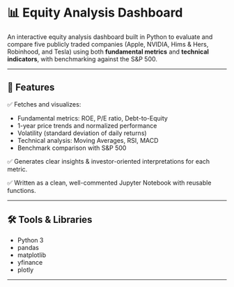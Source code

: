 # 📊 Equity Analysis Dashboard

An interactive equity analysis dashboard built in Python to evaluate and compare five publicly traded companies (Apple, NVIDIA, Hims & Hers, Robinhood, and Tesla) using both **fundamental metrics** and **technical indicators**, with benchmarking against the S&P 500.

---

## 📌 Features
✅ Fetches and visualizes:
- Fundamental metrics: ROE, P/E ratio, Debt-to-Equity  
- 1-year price trends and normalized performance  
- Volatility (standard deviation of daily returns)  
- Technical analysis: Moving Averages, RSI, MACD  
- Benchmark comparison with S&P 500

✅ Generates clear insights & investor-oriented interpretations for each metric.

✅ Written as a clean, well-commented Jupyter Notebook with reusable functions.

---

## 🛠️ Tools & Libraries
- Python 3
- pandas
- matplotlib
- yfinance
- plotly

---
